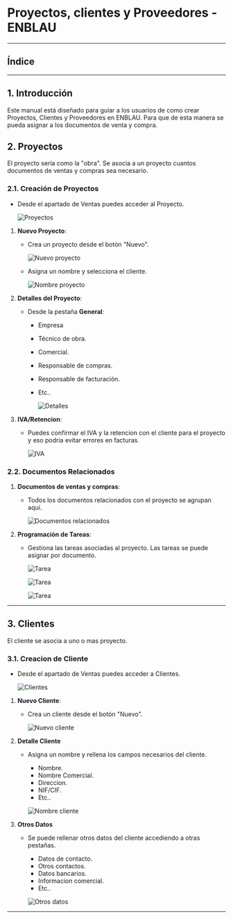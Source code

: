 # Proyectos, clientes y Proveedores - ENBLAU

---

## Índice


---

## 1. Introducción
Este manual está diseñado para guiar a los usuarios de como crear Proyectos, Clientes y Proveedores en ENBLAU. Para que de esta manera se pueda asignar a los documentos de venta y compra.

## 2. Proyectos
   El proyecto seria como la "obra". Se asocia a un proyecto cuantos documentos de ventas y compras sea necesario.

### 2.1. Creación de Proyectos
   - Desde el apartado de Ventas puedes acceder al Proyecto.

      ![Proyectos](Imagenes/PR_Proyecto_cliente/proyectos.jpg) 

   1. **Nuevo Proyecto**:
      - Crea un proyecto desde el botón "Nuevo".

         ![Nuevo proyecto](Imagenes/PR_Proyecto_cliente/nuevo_proyecto.jpg)      

      - Asigna un nombre y selecciona el cliente.

         ![Nombre proyecto](Imagenes/PR_Proyecto_cliente/nombre_proyecto.jpg)

   2. **Detalles del Proyecto**:

      - Desde la pestaña **General**:
         - Empresa
         - Técnico de obra.
         - Comercial.
         - Responsable de compras.
         - Responsable de facturación.
         - Etc..

            ![Detalles](Imagenes/PR_Proyecto_cliente/proyecto_detalles.jpg)   

   3. **IVA/Retencion**:

      - Puedes confirmar el IVA y la retencion con el cliente para el proyecto y eso podria evitar errores en facturas.

         ![IVA](Imagenes/PR_Proyecto_cliente/proyecto_iva.jpg)  

### 2.2. Documentos Relacionados

   1. **Documentos de ventas y compras**: 

      - Todos los documentos relacionados con el proyecto se agrupan aquí.

         ![Documentos relacionados](Imagenes/PR_Proyecto_cliente/documentos_relacionados.jpg)  

   2. **Programación de Tareas**: 
   
      - Gestiona las tareas asociadas al proyecto. Las tareas se puede asignar por documento.

         ![Tarea](Imagenes/PR_Proyecto_cliente/proyecto_tarea.jpg)

         ![Tarea](Imagenes/PR_Proyecto_cliente/proyecto_tarea2.jpg)

         ![Tarea](Imagenes/PR_Proyecto_cliente/proyecto_tarea3.jpg)

---

## 3. Clientes
   El cliente se asocia a uno o mas proyecto.

### 3.1. Creacion de Cliente
   - Desde el apartado de Ventas puedes acceder a Clientes.

      ![Clientes](Imagenes/PR_Proyecto_cliente/clientes.jpg)

   1. **Nuevo Cliente**:
      - Crea un cliente desde el botón "Nuevo".

         ![Nuevo cliente](Imagenes/PR_Proyecto_cliente/nuevo_cliente.jpg)      

   2. **Detalle Cliente** 
      - Asigna un nombre y rellena los campos necesarios del cliente.
         - Nombre.
         - Nombre Comercial.
         - Direccion.
         - NIF/CIF.
         - Etc..

         ![Nombre cliente](Imagenes/PR_Proyecto_cliente/cliente_detalle.jpg)

   3. **Otros Datos**
      - Se puede rellenar otros datos del cliente accediendo a otras pestañas.
         - Datos de contacto.
         - Otros contactos.
         - Datos bancarios.
         - Informacion comercial.
         - Etc..

         ![Otros datos](Imagenes/PR_Proyecto_cliente/otros_datos.jpg)

   

---